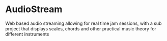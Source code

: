 # AudioStream
Web based audio streaming allowing for real time jam sessions, with a sub project that displays scales, chords and other practical music theory for different instruments
